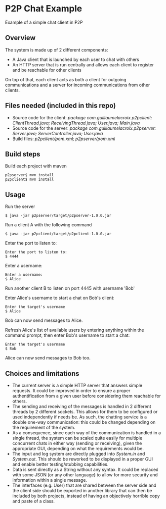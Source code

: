 P2P Chat Example
===================

Example of a simple chat client in P2P

Overview
--------

The system is made up of 2 different components:
- A Java client that is launched by each user to chat with others
- An HTTP server that is run centrally and allows each client to register and be reachable for other clients

On top of that, each client acts as both a client for outgoing communications and a server for incoming communications from other clients.

Files needed (included in this repo)
------------------------------------

- Source code for the client: *package com.guillaumelacroix.p2pclient: ClientThread.java; ReceivingThread.java; User.java; Main.java*
- Source code for the server: *package com.guillaumelacroix.p2pserver: Server.java; ServerController.java; User.java*
- Build files: *p2pclient/pom.xml; p2pserver/pom.xml*

Build steps
-----------

Build each project with maven

```
p2pserver$ mvn install
p2pclient$ mvn install
```

Usage
-----

Run the server

```
$ java -jar p2pserver/target/p2pserver-1.0.0.jar
```

Run a client A with the following command

```
$ java -jar p2pclient/target/p2pclient-1.0.0.jar
```

Enter the port to listen to:

```
Enter the port to listen to: 
$ 4444
```

Enter a username:

```
Enter a username:
$ Alice
```

Run another client B to listen on port 4445 with username 'Bob'

Enter Alice's username to start a chat on Bob's client:
```
Enter the target's username
$ Alice
```

Bob can now send messages to Alice.

Refresh Alice's list of available users by entering anything within the command prompt, then enter Bob's username to start a chat:
```
Enter the target's username
$ Bob
```

Alice can now send messages to Bob too.

Choices and limitations
-----------------------

- The current server is a simple HTTP server that answers simple requests. It could be improved in order to ensure a proper authentification from a given user before considering them reachable for others.
- The sending and receiving of the messages is handled in 2 different threads by 2 different sockets. This allows for them to be configured or used independently if needs be. As such, the chatting service is a double one-way communication: this could be changed depending on the requirement of the system.
- As a consequence, since each way of the communication is handled in a single thread, the system can be scaled quite easily for multiple concurrent chats in either way (sending or receiving), given the appropriate GUI, depending on what the requirements would be.
- The input and log system are directly plugged into *System.in* and *System.out*. This should be reworked to be displayed in a proper GUI and enable better testing/stubbing capabilities.
- Data is sent directly as a String without any syntax. It could be replaced with some JSON (or any other language) to allow for more security and information within a single message.
- The interfaces (e.g. User) that are shared between the server side and the client side should be exported in another library that can then be included by both projects, instead of having an objectively horrible copy and paste of a class.